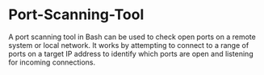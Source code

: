 # Port-Scanning-Tool
A port scanning tool in Bash can be used to check open ports on a remote system or local network. It works by attempting to connect to a range of ports on a target IP address to identify which ports are open and listening for incoming connections.
